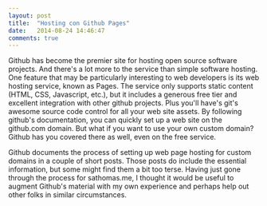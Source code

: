 ```yaml
---
layout: post
title:  "Hosting con Github Pages"
date:   2014-08-24 14:46:47
comments: true
---
```

Github has become the premier site for hosting open source software projects. And there's a lot more to the service than simple software hosting. One feature that may be particularly interesting to web developers is its web hosting service, known as Pages. The service only supports static content (HTML, CSS, Javascript, etc.), but it includes a generous free tier and excellent integration with other github projects. Plus you'll have's git's awesome source code control for all your web site assets. By following github's documentation, you can quickly set up a web site on the github.com domain. But what if you want to use your own custom domain? Github has you covered there as well, even on the free service.

Github documents the process of setting up web page hosting for custom domains in a couple of short posts. Those posts do include the essential information, but some might find them a bit too terse. Having just gone through the process for sathomas.me, I thought it would be useful to augment Github's material with my own experience and perhaps help out other folks in similar circumstances.


